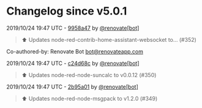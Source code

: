 # Changelog since v5.0.1

2019/10/24 19:47 UTC - [9958a47](https://github.com/hassio-addons/addon-node-red/commit/9958a472ec3aa8a6d505511ed37026340ae50ecb) by [@renovate[bot]](https://github.com/apps/renovate)
> :arrow_up: Updates node-red-contrib-home-assistant-websocket to… (#352)



Co-authored-by: Renovate Bot <bot@renovateapp.com> 

2019/10/24 19:47 UTC - [c24d68c](https://github.com/hassio-addons/addon-node-red/commit/c24d68ceec4ca89baf2b5bc9c5632000aa71ba72) by [@renovate[bot]](https://github.com/apps/renovate)
> :arrow_up: Updates node-red-node-suncalc to v0.0.12 (#350) 

2019/10/24 19:47 UTC - [2b95a01](https://github.com/hassio-addons/addon-node-red/commit/2b95a01b2255c9ac9ffe77985c27e3ba07324db6) by [@renovate[bot]](https://github.com/apps/renovate)
> :arrow_up: Updates node-red-node-msgpack to v1.2.0 (#349) 

